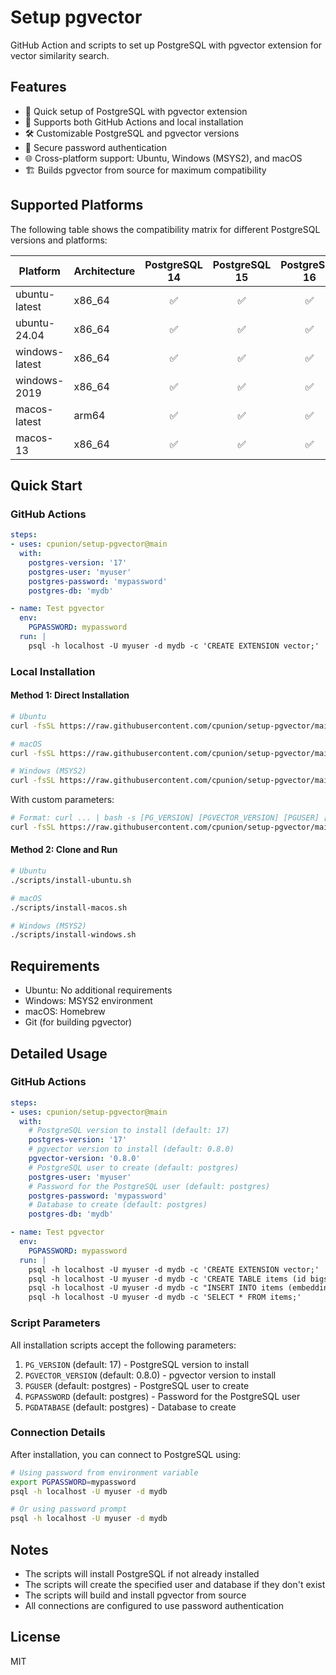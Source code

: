 # Setup pgvector

GitHub Action and scripts to set up PostgreSQL with pgvector extension for vector similarity search.

## Features

- 🚀 Quick setup of PostgreSQL with pgvector extension
- 🔄 Supports both GitHub Actions and local installation
- 🛠️ Customizable PostgreSQL and pgvector versions
- 🔐 Secure password authentication
- 🌐 Cross-platform support: Ubuntu, Windows (MSYS2), and macOS
- 🏗️ Builds pgvector from source for maximum compatibility

## Supported Platforms

The following table shows the compatibility matrix for different PostgreSQL versions and platforms:

| Platform | Architecture | PostgreSQL 14 | PostgreSQL 15 | PostgreSQL 16 | PostgreSQL 17 |
|----------|-------------|:-------------:|:-------------:|:-------------:|:-------------:|
| ubuntu-latest | x86_64 | ✅ | ✅ | ✅ | ✅ |
| ubuntu-24.04 | x86_64 | ✅ | ✅ | ✅ | ✅ |
| windows-latest | x86_64 | ✅ | ✅ | ✅ | ✅ |
| windows-2019 | x86_64 | ✅ | ✅ | ✅ | ✅ |
| macos-latest | arm64 | ✅ | ✅ | ✅ | ✅ |
| macos-13 | x86_64 | ✅ | ✅ | ✅ | ✅ |

## Quick Start

### GitHub Actions

```yaml
steps:
- uses: cpunion/setup-pgvector@main
  with:
    postgres-version: '17'
    postgres-user: 'myuser'
    postgres-password: 'mypassword'
    postgres-db: 'mydb'

- name: Test pgvector
  env:
    PGPASSWORD: mypassword
  run: |
    psql -h localhost -U myuser -d mydb -c 'CREATE EXTENSION vector;'
```

### Local Installation

#### Method 1: Direct Installation

```bash
# Ubuntu
curl -fsSL https://raw.githubusercontent.com/cpunion/setup-pgvector/main/scripts/install-ubuntu.sh | bash

# macOS
curl -fsSL https://raw.githubusercontent.com/cpunion/setup-pgvector/main/scripts/install-macos.sh | bash

# Windows (MSYS2)
curl -fsSL https://raw.githubusercontent.com/cpunion/setup-pgvector/main/scripts/install-windows.sh | bash
```

With custom parameters:
```bash
# Format: curl ... | bash -s [PG_VERSION] [PGVECTOR_VERSION] [PGUSER] [PGPASSWORD] [PGDATABASE]
curl -fsSL https://raw.githubusercontent.com/cpunion/setup-pgvector/main/scripts/install-ubuntu.sh | bash -s 17 0.8.0 myuser mypassword mydb
```

#### Method 2: Clone and Run

```bash
# Ubuntu
./scripts/install-ubuntu.sh

# macOS
./scripts/install-macos.sh

# Windows (MSYS2)
./scripts/install-windows.sh
```

## Requirements

- Ubuntu: No additional requirements
- Windows: MSYS2 environment
- macOS: Homebrew
- Git (for building pgvector)

## Detailed Usage

### GitHub Actions

```yaml
steps:
- uses: cpunion/setup-pgvector@main
  with:
    # PostgreSQL version to install (default: 17)
    postgres-version: '17'
    # pgvector version to install (default: 0.8.0)
    pgvector-version: '0.8.0'
    # PostgreSQL user to create (default: postgres)
    postgres-user: 'myuser'
    # Password for the PostgreSQL user (default: postgres)
    postgres-password: 'mypassword'
    # Database to create (default: postgres)
    postgres-db: 'mydb'

- name: Test pgvector
  env:
    PGPASSWORD: mypassword
  run: |
    psql -h localhost -U myuser -d mydb -c 'CREATE EXTENSION vector;'
    psql -h localhost -U myuser -d mydb -c 'CREATE TABLE items (id bigserial PRIMARY KEY, embedding vector(3));'
    psql -h localhost -U myuser -d mydb -c "INSERT INTO items (embedding) VALUES ('[1,2,3]');"
    psql -h localhost -U myuser -d mydb -c 'SELECT * FROM items;'
```

### Script Parameters

All installation scripts accept the following parameters:

1. `PG_VERSION` (default: 17) - PostgreSQL version to install
2. `PGVECTOR_VERSION` (default: 0.8.0) - pgvector version to install
3. `PGUSER` (default: postgres) - PostgreSQL user to create
4. `PGPASSWORD` (default: postgres) - Password for the PostgreSQL user
5. `PGDATABASE` (default: postgres) - Database to create

### Connection Details

After installation, you can connect to PostgreSQL using:

```bash
# Using password from environment variable
export PGPASSWORD=mypassword
psql -h localhost -U myuser -d mydb

# Or using password prompt
psql -h localhost -U myuser -d mydb
```

## Notes

- The scripts will install PostgreSQL if not already installed
- The scripts will create the specified user and database if they don't exist
- The scripts will build and install pgvector from source
- All connections are configured to use password authentication

## License

MIT
